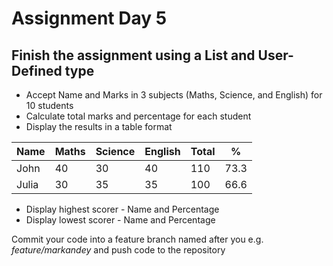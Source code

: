 # Assignment Day 5

## Finish the assignment using a List and User-Defined type

- Accept Name and Marks in 3 subjects (Maths, Science, and English) for 10 students
- Calculate total marks and percentage for each student
- Display the results in a table format

| Name  | Maths | Science | English | Total | %    |
|-------|-------|---------|---------|-------|------|
| John  | 40    | 30      | 40      | 110   | 73.3 |
| Julia | 30    | 35      | 35      | 100   | 66.6 |

- Display highest scorer - Name and Percentage
- Display lowest scorer - Name and Percentage

Commit your code into a feature branch named after you e.g. *feature/markandey* and push code to the repository

